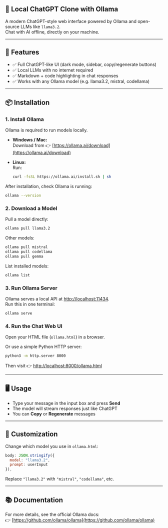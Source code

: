 ## 🧠 Local ChatGPT Clone with Ollama

A modern ChatGPT-style web interface powered by Ollama and open-source LLMs like `llama3.2`.  
Chat with AI offline, directly on your machine.

---

## 🚀 Features

- ✅ Full ChatGPT-like UI (dark mode, sidebar, copy/regenerate buttons)
- ✅ Local LLMs with no internet required
- ✅ Markdown + code highlighting in chat responses
- ✅ Works with any Ollama model (e.g. llama3.2, mistral, codellama)

---

## 📦 Installation

### 1. Install Ollama

Ollama is required to run models locally.

- **Windows / Mac:**  
  Download from 👉 [https://ollama.ai/download](https://ollama.ai/download)

- **Linux:**  
  Run:
  ```sh
  curl -fsSL https://ollama.ai/install.sh | sh
  ```

After installation, check Ollama is running:
```sh
ollama --version
```

### 2. Download a Model

Pull a model directly:
```sh
ollama pull llama3.2
```

Other models:
```sh
ollama pull mistral
ollama pull codellama
ollama pull gemma
```

List installed models:
```sh
ollama list
```

### 3. Run Ollama Server

Ollama serves a local API at [http://localhost:11434](http://localhost:11434).  
Run this in one terminal:
```sh
ollama serve
```

### 4. Run the Chat Web UI

Open your HTML file (`ollama.html`) in a browser.

Or use a simple Python HTTP server:
```sh
python3 -m http.server 8000
```
Then visit 👉 [http://localhost:8000/ollama.html](http://localhost:8000/ollama.html)

---

## 🖥️ Usage

- Type your message in the input box and press **Send**
- The model will stream responses just like ChatGPT
- You can **Copy** or **Regenerate** messages

---

## 🔧 Customization

Change which model you use in `ollama.html`:

```js
body: JSON.stringify({
  model: "llama3.2",
  prompt: userInput
}),
```

Replace `"llama3.2"` with `"mistral"`, `"codellama"`, etc.

---

## 📚 Documentation

For more details, see the official Ollama docs:  
👉 [https://github.com/ollama/ollama](https://github.com/ollama/ollama)
